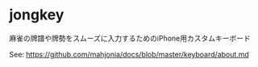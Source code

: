 # jongkey
麻雀の牌譜や牌勢をスムーズに入力するためのiPhone用カスタムキーボード

See: https://github.com/mahjonia/docs/blob/master/keyboard/about.md
